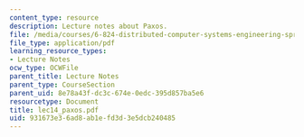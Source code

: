 ```yaml
---
content_type: resource
description: Lecture notes about Paxos.
file: /media/courses/6-824-distributed-computer-systems-engineering-spring-2006/931673e36ad8ab1efd3d3e5dcb240485_lec14_paxos.pdf
file_type: application/pdf
learning_resource_types:
- Lecture Notes
ocw_type: OCWFile
parent_title: Lecture Notes
parent_type: CourseSection
parent_uid: 8e78a43f-dc3c-674e-0edc-395d857ba5e6
resourcetype: Document
title: lec14_paxos.pdf
uid: 931673e3-6ad8-ab1e-fd3d-3e5dcb240485
---
```

